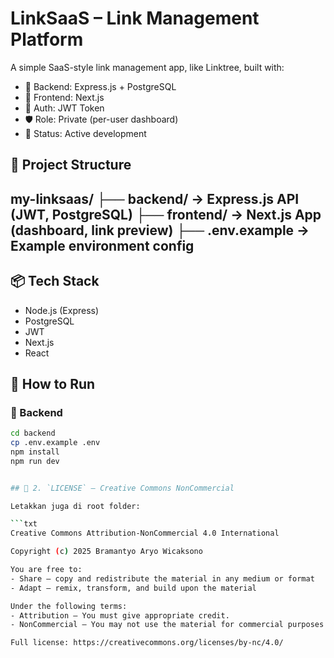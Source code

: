 # LinkSaaS – Link Management Platform

A simple SaaS-style link management app, like Linktree, built with:

- 🔧 Backend: Express.js + PostgreSQL
- 🎨 Frontend: Next.js
- 🧪 Auth: JWT Token
- 🛡️ Role: Private (per-user dashboard)
- 🚀 Status: Active development

## 📂 Project Structure

my-linksaas/
├── backend/ → Express.js API (JWT, PostgreSQL)
├── frontend/ → Next.js App (dashboard, link preview)
├── .env.example → Example environment config
---

## 📦 Tech Stack

- Node.js (Express)
- PostgreSQL
- JWT
- Next.js
- React

## 🚀 How to Run

### 🔧 Backend

```bash
cd backend
cp .env.example .env
npm install
npm run dev


## 📄 2. `LICENSE` – Creative Commons NonCommercial

Letakkan juga di root folder:

```txt
Creative Commons Attribution-NonCommercial 4.0 International

Copyright (c) 2025 Bramantyo Aryo Wicaksono

You are free to:
- Share — copy and redistribute the material in any medium or format
- Adapt — remix, transform, and build upon the material

Under the following terms:
- Attribution — You must give appropriate credit.
- NonCommercial — You may not use the material for commercial purposes.

Full license: https://creativecommons.org/licenses/by-nc/4.0/